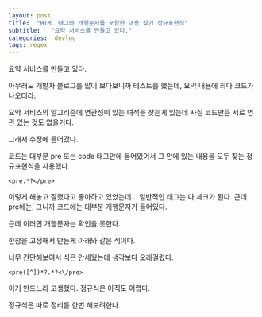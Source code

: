 ```yaml
---
layout: post
title:  "HTML 태그와 개행문자를 포함한 내용 찾기 정규표현식"
subtitle:   "요약 서비스를 만들고 있다."
categories:  devlog
tags: regex
---
```


요약 서비스를 만들고 있다.

아무래도 개발자 블로그를 많이 보다보니까 테스트를 했는데, 요약 내용에 죄다 코드가 나오더라.

요약 서비스의 알고리즘에 연관성이 있는 녀석을 찾는게 있는데 사실 코드만큼 서로 연관 있는 것도 없을거다.

그래서 수정에 들어갔다.

코드는 대부분 pre 또는 code 태그안에 들어있어서 그 안에 있는 내용을 모두 찾는 정규표현식을 사용했다.

```
<pre.*?</pre>
```

이렇게 해놓고 잘했다고 좋아하고 있었는데... 일반적인 태그는 다 체크가 된다. 근데 pre에는, 그니까 코드에는 대부분 개행문자가 들어있다.

근데 이러면 개행문자는 확인을 못한다.

한참을 고생해서 만든게 아래와 같은 식이다.

너무 간단해보여서 식은 안세웠는데 생각보다 오래걸렸다.

```
<pre([^])*?.*?<\/pre>
```

이거 만드느라 고생했다. 정규식은 아직도 어렵다.

정규식은 따로 정리를 한번 해보려한다.
